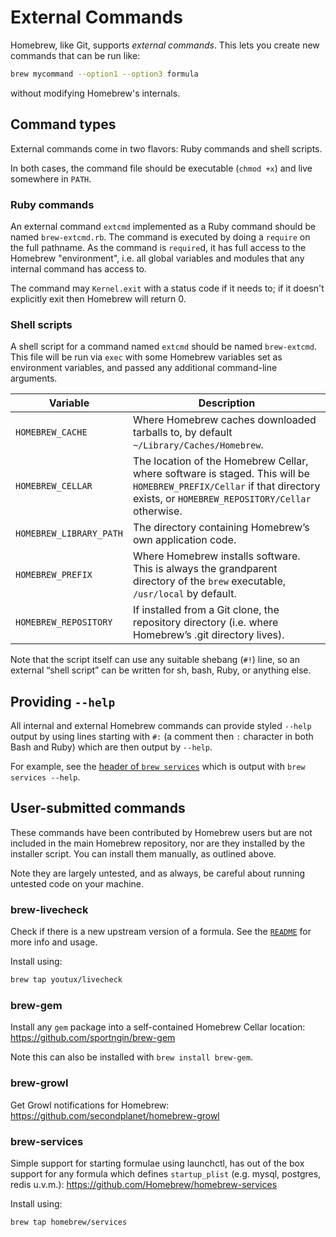 # External Commands

Homebrew, like Git, supports *external commands*. This lets you create new commands that can be run like:

```sh
brew mycommand --option1 --option3 formula
```

without modifying Homebrew's internals.

## Command types
External commands come in two flavors: Ruby commands and shell scripts.

In both cases, the command file should be executable (`chmod +x`) and live somewhere in `PATH`.

### Ruby commands
An external command `extcmd` implemented as a Ruby command should be named `brew-extcmd.rb`. The command is executed by doing a `require` on the full pathname. As the command is `require`d, it has full access to the Homebrew "environment", i.e. all global variables and modules that any internal command has access to.

The command may `Kernel.exit` with a status code if it needs to; if it doesn't explicitly exit then Homebrew will return 0.

### Shell scripts
A shell script for a command named `extcmd` should be named `brew-extcmd`. This file will be run via `exec` with some Homebrew variables set as environment variables, and passed any additional command-line arguments.

| Variable               | Description                                                                                                                                                                 |
|------------------------|-----------------------------------------------------------------------------------------------------------------------------------------------------------------------------|
| `HOMEBREW_CACHE`       | Where Homebrew caches downloaded tarballs to, by default `~/Library/Caches/Homebrew`.                                                                                       |
| `HOMEBREW_CELLAR`      | The location of the Homebrew Cellar, where software is staged. This will be `HOMEBREW_PREFIX/Cellar` if that directory exists, or `HOMEBREW_REPOSITORY/Cellar` otherwise.   |
| `HOMEBREW_LIBRARY_PATH`| The directory containing Homebrew’s own application code.                                                                                                                   |
| `HOMEBREW_PREFIX`      | Where Homebrew installs software. This is always the grandparent directory of the `brew` executable, `/usr/local` by default.                                               |
| `HOMEBREW_REPOSITORY`  | If installed from a Git clone, the repository directory (i.e. where Homebrew’s .git directory lives).                                                                       |

Note that the script itself can use any suitable shebang (`#!`) line, so an external “shell script” can be written for sh, bash, Ruby, or anything else.

## Providing `--help`

All internal and external Homebrew commands can provide styled `--help` output by using lines starting with `#:` (a comment then `:` character in both Bash and Ruby) which are then output by `--help`.

For example, see the [header of `brew services`](https://github.com/Homebrew/homebrew-services/blob/a5115e47b05e8d2a632ba7775599e698b240e5a2/cmd/brew-services.rb#L1-L31) which is output with `brew services --help`.

## User-submitted commands
These commands have been contributed by Homebrew users but are not included in the main Homebrew repository, nor are they installed by the installer script. You can install them manually, as outlined above.

Note they are largely untested, and as always, be careful about running untested code on your machine.

### brew-livecheck
Check if there is a new upstream version of a formula.
See the [`README`](https://github.com/youtux/homebrew-livecheck/blob/master/README.md) for more info and usage.

Install using:

```sh
brew tap youtux/livecheck
```

### brew-gem
Install any `gem` package into a self-contained Homebrew Cellar location: <https://github.com/sportngin/brew-gem>

Note this can also be installed with `brew install brew-gem`.

### brew-growl
Get Growl notifications for Homebrew: <https://github.com/secondplanet/homebrew-growl>

### brew-services
Simple support for starting formulae using launchctl, has out of the box support for any formula which defines `startup_plist` (e.g. mysql, postgres, redis u.v.m.): <https://github.com/Homebrew/homebrew-services>

Install using:

```sh
brew tap homebrew/services
```
